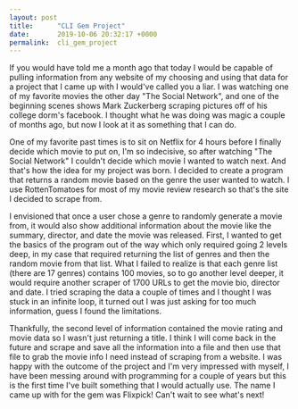 ```yaml
---
layout: post
title:      "CLI Gem Project"
date:       2019-10-06 20:32:17 +0000
permalink:  cli_gem_project
---
```



If you would have told me a month ago that today I would be capable of pulling information from any website of my choosing and using that data for a project that I came up with I would've called you a liar. I was watching one of my favorite movies the other day "The Social Network", and one of the beginning scenes shows Mark Zuckerberg scraping pictures off of his college dorm's facebook. I thought what he was doing was magic a couple of months ago, but now I look at it as something that I can do. 

One of my favorite past times is to sit on Netflix for 4 hours before I finally decide which movie to put on, I'm so indecisive, so after watching "The Social Network" I couldn't decide which movie I wanted to watch next.  And that's how the idea for my project was born. I decided to create a program that returns a random movie based on the genre the user wanted to watch. I use RottenTomatoes for most of my movie review research so that's the site I decided to scrape from. 

I envisioned that once a user chose a genre to randomly generate a movie from, it would also show additional information about the movie like the summary, director, and date the movie was released. First, I wanted to get the basics of the program out of the way which only required going 2 levels deep, in my case that required returning the list of genres and then the random movie from that list. What I failed to realize is that each genre list (there are 17 genres) contains 100 movies, so to go another level deeper, it would require another scraper of 1700 URLs to get the movie bio, director and date. I tried scraping the data a couple of times and I thought I was stuck in an infinite loop, it turned out I was just asking for too much information, guess I found the limitations. 

Thankfully, the second level of information contained the movie rating and movie data so I wasn't just returning a title. I think I will come back in the future and scrape and save all the information into a file and then use that file to grab the movie info I need instead of scraping from a website.  I was happy with the outcome of the project and I'm very impressed with myself, I have been messing around with programming for a couple of years but this is the first time I've built something that I would actually use. The name I came up with for the gem was Flixpick! Can't wait to see what's next!
